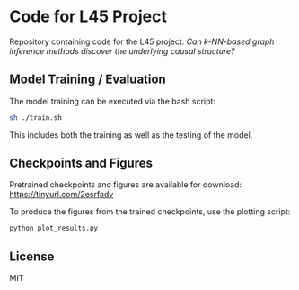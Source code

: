 # Code for L45 Project

Repository containing code for the L45 project: *Can k-NN-based graph inference methods discover the underlying causal structure?*

## Model Training / Evaluation

The model training can be executed via the bash script:

```bash
sh ./train.sh
```
This includes both the training as well as the testing of the model.

## Checkpoints and Figures

Pretrained checkpoints and figures are available for download: https://tinyurl.com/2esrfadv

To produce the figures from the trained checkpoints, use the plotting script:
```python
python plot_results.py
```

## License

MIT
